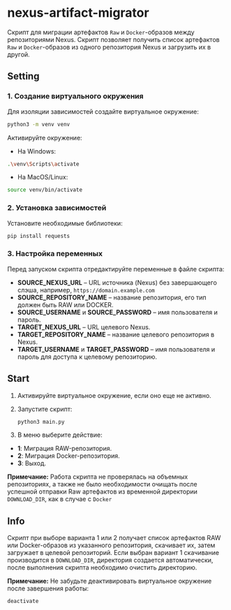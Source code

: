 # nexus-artifact-migrator

Скрипт для миграции артефактов `Raw` и `Docker`-образов между репозиториями Nexus. Скрипт позволяет получить список артефактов `Raw` и `Docker`-образов из одного репозитория Nexus и загрузить их в другой.

## Setting

### 1. Создание виртуального окружения

Для изоляции зависимостей создайте виртуальное окружение:

```bash
python3 -m venv venv
```

Активируйте окружение:

- На Windows:

 ```bash
 .\venv\Scripts\activate
 ```

- На MacOS/Linux:

 ```bash
 source venv/bin/activate
 ```

### 2. Установка зависимостей

Установите необходимые библиотеки:

```bash
pip install requests
```

### 3. Настройка переменных

Перед запуском скрипта отредактируйте переменные в файле скрипта:

- **SOURCE_NEXUS_URL** – URL источника (Nexus) без завершающего слэша, например, `https://domain.example.com`
- **SOURCE_REPOSITORY_NAME** – название репозитория, его тип должен быть RAW или DOCKER.
- **SOURCE_USERNAME** и **SOURCE_PASSWORD** – имя пользователя и пароль.
- **TARGET_NEXUS_URL** – URL целевого Nexus.
- **TARGET_REPOSITORY_NAME** – название целевого репозитория в Nexus.
- **TARGET_USERNAME** и **TARGET_PASSWORD** – имя пользователя и пароль для доступа к целевому репозиторию.

## Start

1. Активируйте виртуальное окружение, если оно еще не активно.
2. Запустите скрипт:

    ```bash
    python3 main.py
    ```

3. В меню выберите действие:

- **1**: Миграция RAW-репозитория.
- **2**: Миграция Docker-репозитория.
- **3**: Выход.

**Примечание:** Работа скрипта не проверялась на объемных репозиториях, а также не было необходимости очищать после успешной отправки Raw артефактов из временной директории `DOWNLOAD_DIR`, как в случае с `Docker`

## Info

Скрипт при выборе варианта 1 или 2 получает список артефактов RAW или Docker-образов из указанного репозитория, скачивает их, затем загружает в целевой репозиторий.
Если выбран вариант 1 скачивание производится в `DOWNLOAD_DIR`, директория создается автоматически, после выполнения скрипта необходимо очистить директорию.

**Примечание:** Не забудьте деактивировать виртуальное окружение после завершения работы:

```bash
deactivate
```
